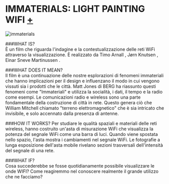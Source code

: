 # IMMATERIALS: LIGHT PAINTING WIFI [+](http://yourban.no/2011/02/22/immaterials-light-painting-wifi/)
![immaterials](https://user-images.githubusercontent.com/79698027/122649606-d9efbc00-d12e-11eb-99b4-d7d32813b2da.jpg)

###WHAT IS?  
È un film che riguarda l'indagine e la contestualizzazione delle reti WiFi attraverso la visualizzazione. È realizzato da Timo Arnall , Jørn Knutsen , Einar Sneve Martinussen .

###WHAT DOES IT MEAN?    
Il film è una continuazione delle nostre esplorazioni di fenomeni immateriali che hanno implicazioni per il design e influenzano il modo in cui vengono vissuti sia i prodotti che le città. Matt Jones di BERG ha riassunto questi fenomeni come "Immateriali" e utilizza la socialità, i dati, il tempo e la radio come esempi. Le comunicazioni radio e wireless sono una parte fondamentale della costruzione di città in rete. Questo genera ciò che William Mitchell chiamato "terreno elettromagnetico" che è sia intricato che invisibile, e solo accennato dalla presenza di antenne.

###HOW IT WORKS? 
Per studiare le qualità spaziali e materiali delle reti wireless, hanno costruito un'asta di misurazione WiFi che visualizza la potenza del segnale WiFi come una barra di luci. Quando viene spostata nello spazio, l'asta mostra i cambiamenti nel segnale WiFi. Le fotografie a lunga esposizione dell'asta mobile rivelano sezioni trasversali dell'intensità del segnale di una rete.


###WHAT IF?  
Cosa succederebbe se fosse quotidianamente possibile visualizzare le onde WIFI? Come reagiremmo nel conoscere realmente il grande utilizzo che ne facciamo?
